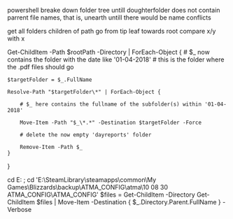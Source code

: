 ﻿powershell breake down folder tree untill 
doughterfolder does not contain parrent file names, that is, unearth untill there would be name conflicts

get all folders children of path
go from tip leaf towards root
compare x/y with x

Get-ChildItem -Path $rootPath -Directory | ForEach-Object {
    # $_ now contains the folder with the date like '01-04-2018'
    # this is the folder where the .pdf files should go
 
    $targetFolder = $_.FullName
 
    Resolve-Path "$targetFolder\*" | ForEach-Object {
 
        # $_ here contains the fullname of the subfolder(s) within '01-04-2018'
 
        Move-Item -Path "$_\*.*" -Destination $targetFolder -Force
 
        # delete the now empty 'dayreports' folder
 
        Remove-Item -Path $_
    }
}



cd E: ; cd 'E:\SteamLibrary\steamapps\common\My Games\Blizzards\backup\ATMA_CONFIG\atma\10 08 30 ATMA_CONFIG\ATMA_CONFIG'
$files = Get-ChildItem -Directory
Get-ChildItem $files | Move-Item -Destination { $_.Directory.Parent.FullName }  -Verbose
